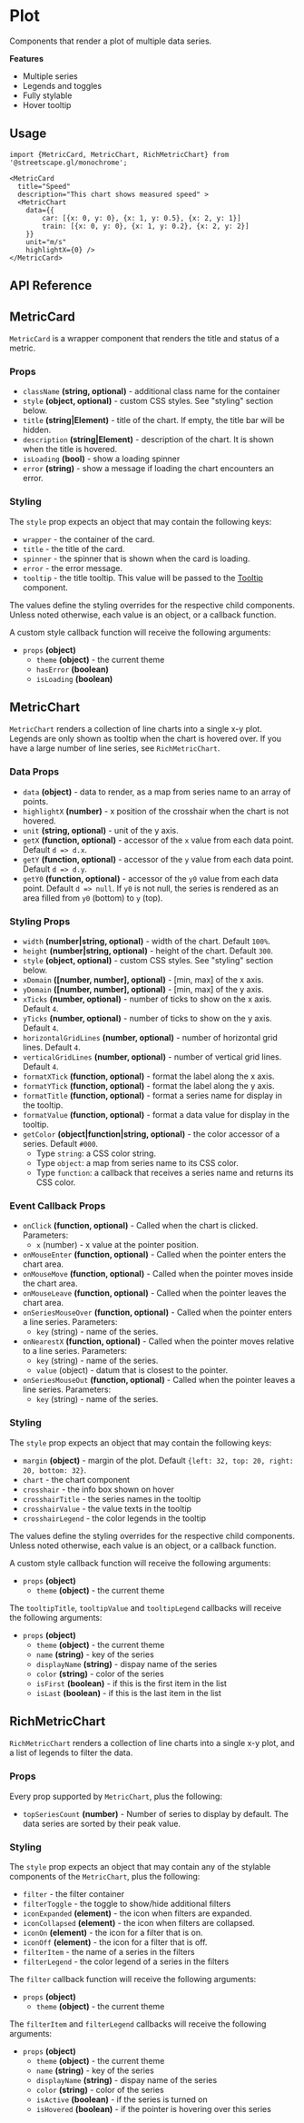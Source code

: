 # Plot

Components that render a plot of multiple data series.

**Features**

* Multiple series
* Legends and toggles
* Fully stylable
* Hover tooltip

## Usage

    import {MetricCard, MetricChart, RichMetricChart} from '@streetscape.gl/monochrome';

    <MetricCard
      title="Speed"
      description="This chart shows measured speed" >
      <MetricChart
        data={{
            car: [{x: 0, y: 0}, {x: 1, y: 0.5}, {x: 2, y: 1}]
            train: [{x: 0, y: 0}, {x: 1, y: 0.2}, {x: 2, y: 2}]
        }}
        unit="m/s"
        highlightX={0} />
    </MetricCard>

## API Reference

## MetricCard

`MetricCard` is a wrapper component that renders the title and status of a metric.

### Props

* `className` **(string, optional)** - additional class name for the container
* `style` **(object, optional)** - custom CSS styles. See "styling" section below.
* `title` **(string|Element)** - title of the chart. If empty, the title bar will be hidden.
* `description` **(string|Element)** - description of the chart. It is shown when the title is hovered.
* `isLoading` **(bool)** - show a loading spinner
* `error` **(string)** - show a message if loading the chart encounters an error.


### Styling

The `style` prop expects an object that may contain the following keys:

* `wrapper` - the container of the card.
* `title` - the title of the card.
* `spinner` - the spinner that is shown when the card is loading.
* `error` - the error message.
* `tooltip` - the title tooltip. This value will be passed to the [Tooltip](/docs/api-reference/popover.md) component.

The values define the styling overrides for the respective child components. Unless noted otherwise, each value is an object, or a callback function.

A custom style callback function will receive the following arguments:

* `props` **(object)**
  - `theme` **(object)** - the current theme
  - `hasError` **(boolean)**
  - `isLoading` **(boolean)**


## MetricChart

`MetricChart` renders a collection of line charts into a single x-y plot. Legends are only shown as tooltip when the chart is hovered over. If you have a large number of line series, see `RichMetricChart`.

### Data Props

* `data` **(object)** - data to render, as a map from series name to an array of points.
* `highlightX` **(number)** - x position of the crosshair when the chart is not hovered.
* `unit` **(string, optional)** - unit of the y axis.
* `getX` **(function, optional)** - accessor of the `x` value from each data point. Default `d => d.x`.
* `getY` **(function, optional)** - accessor of the `y` value from each data point. Default `d => d.y`.
* `getY0` **(function, optional)** - accessor of the `y0` value from each data point. Default `d => null`. If `y0` is not null, the series is rendered as an area filled from `y0` (bottom) to `y` (top).

### Styling Props

* `width` **(number|string, optional)** - width of the chart. Default `100%`.
* `height` **(number|string, optional)** - height of the chart. Default `300`.
* `style` **(object, optional)** - custom CSS styles. See "styling" section below.
* `xDomain` **([number, number], optional)** - [min, max] of the x axis.
* `yDomain` **([number, number], optional)** - [min, max] of the y axis.
* `xTicks` **(number, optional)** - number of ticks to show on the x axis. Default `4`.
* `yTicks` **(number, optional)** - number of ticks to show on the y axis. Default `4`.
* `horizontalGridLines` **(number, optional)** - number of horizontal grid lines. Default `4`.
* `verticalGridLines` **(number, optional)** - number of vertical grid lines. Default `4`.
* `formatXTick` **(function, optional)** - format the label along the x axis.
* `formatYTick` **(function, optional)** - format the label along the y axis.
* `formatTitle` **(function, optional)** - format a series name for display in the tooltip.
* `formatValue` **(function, optional)** - format a data value for display in the tooltip.
* `getColor` **(object|function|string, optional)** - the color accessor of a series. Default `#000`.
  + Type `string`: a CSS color string.
  + Type `object`: a map from series name to its CSS color.
  + Type `function`: a callback that receives a series name and returns its CSS color.

### Event Callback Props

* `onClick` **(function, optional)** - Called when the chart is clicked. Parameters:
  + `x` (number) - x value at the pointer position.
* `onMouseEnter` **(function, optional)** - Called when the pointer enters the chart area.
* `onMouseMove` **(function, optional)** - Called when the pointer moves inside the chart area.
* `onMouseLeave` **(function, optional)** - Called when the pointer leaves the chart area.
* `onSeriesMouseOver` **(function, optional)** - Called when the pointer enters a line series. Parameters:
  + `key` (string) - name of the series.
* `onNearestX` **(function, optional)** - Called when the pointer moves relative to a line series. Parameters:
  + `key` (string) - name of the series.
  + `value` (object) - datum that is closest to the pointer.
* `onSeriesMouseOut` **(function, optional)** - Called when the pointer leaves a line series. Parameters:
  + `key` (string) - name of the series.


### Styling

The `style` prop expects an object that may contain the following keys:

* `margin` **(object)** - margin of the plot. Default `{left: 32, top: 20, right: 20, bottom: 32}`.
* `chart` - the chart component
* `crosshair` - the info box shown on hover
* `crosshairTitle` - the series names in the tooltip
* `crosshairValue` - the value texts in the tooltip
* `crosshairLegend` - the color legends in the tooltip

The values define the styling overrides for the respective child components. Unless noted otherwise, each value is an object, or a callback function.

A custom style callback function will receive the following arguments:

* `props` **(object)**
  - `theme` **(object)** - the current theme

The `tooltipTitle`, `tooltipValue` and `tooltipLegend` callbacks will receive the following arguments:

* `props` **(object)**
  - `theme` **(object)** - the current theme
  - `name` **(string)** - key of the series
  - `displayName` **(string)** - dispay name of the series
  - `color` **(string)** - color of the series
  - `isFirst` **(boolean)** - if this is the first item in the list
  - `isLast` **(boolean)** - if this is the last item in the list


## RichMetricChart

`RichMetricChart` renders a collection of line charts into a single x-y plot, and a list of legends to filter the data.

### Props

Every prop supported by `MetricChart`, plus the following:

* `topSeriesCount` **(number)** - Number of series to display by default. The data series are sorted by their peak value.


### Styling

The `style` prop expects an object that may contain any of the stylable components of the `MetricChart`, plus the following:

* `filter` - the filter container
* `filterToggle` - the toggle to show/hide additional filters
* `iconExpanded` **(element)**  - the icon when filters are expanded.
* `iconCollapsed` **(element)**  - the icon when filters are collapsed.
* `iconOn` **(element)**  - the icon for a filter that is on.
* `iconOff` **(element)**  - the icon for a filter that is off.
* `filterItem` - the name of a series in the filters
* `filterLegend` - the color legend of a series in the filters

The `filter` callback function will receive the following arguments:

* `props` **(object)**
  - `theme` **(object)** - the current theme

The `filterItem` and `filterLegend` callbacks will receive the following arguments:

* `props` **(object)**
  - `theme` **(object)** - the current theme
  - `name` **(string)** - key of the series
  - `displayName` **(string)** - dispay name of the series
  - `color` **(string)** - color of the series
  - `isActive` **(boolean)** - if the series is turned on
  - `isHovered` **(boolean)** - if the pointer is hovering over this series
